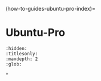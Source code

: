 (how-to-guides-ubuntu-pro-index)=
# Ubuntu-Pro

```{toctree}
:hidden:
:titlesonly:
:maxdepth: 2
:glob:

*

